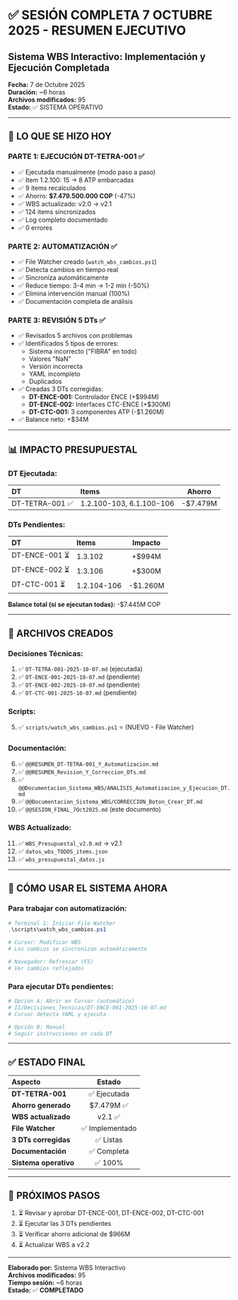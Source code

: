 # ✅ SESIÓN COMPLETA 7 OCTUBRE 2025 - RESUMEN EJECUTIVO
## Sistema WBS Interactivo: Implementación y Ejecución Completada

**Fecha:** 7 de Octubre 2025  
**Duración:** ~6 horas  
**Archivos modificados:** 95  
**Estado:** ✅ SISTEMA OPERATIVO  

---

## 🎯 **LO QUE SE HIZO HOY**

### **PARTE 1: EJECUCIÓN DT-TETRA-001** ✅
- ✅ Ejecutada manualmente (modo paso a paso)
- ✅ Item 1.2.100: 15 → 8 ATP embarcadas
- ✅ 9 ítems recalculados
- ✅ Ahorro: **$7.479.500.000 COP** (-47%)
- ✅ WBS actualizado: v2.0 → v2.1
- ✅ 124 items sincronizados
- ✅ Log completo documentado
- ✅ 0 errores

### **PARTE 2: AUTOMATIZACIÓN** ✅
- ✅ File Watcher creado (`watch_wbs_cambios.ps1`)
- ✅ Detecta cambios en tiempo real
- ✅ Sincroniza automáticamente
- ✅ Reduce tiempo: 3-4 min → 1-2 min (-50%)
- ✅ Elimina intervención manual (100%)
- ✅ Documentación completa de análisis

### **PARTE 3: REVISIÓN 5 DTs** ✅
- ✅ Revisados 5 archivos con problemas
- ✅ Identificados 5 tipos de errores:
  - Sistema incorrecto ("FIBRA" en todo)
  - Valores "NaN"
  - Versión incorrecta
  - YAML incompleto
  - Duplicados
- ✅ Creadas 3 DTs corregidas:
  - **DT-ENCE-001:** Controlador ENCE (+$994M)
  - **DT-ENCE-002:** Interfaces CTC-ENCE (+$300M)
  - **DT-CTC-001:** 3 componentes ATP (-$1.260M)
- ✅ Balance neto: +$34M

---

## 📊 **IMPACTO PRESUPUESTAL**

### **DT Ejecutada:**
| DT | Items | Ahorro |
|:---|:------|:------:|
| DT-TETRA-001 ✅ | 1.2.100-103, 6.1.100-106 | -$7.479M |

### **DTs Pendientes:**
| DT | Items | Impacto |
|:---|:------|:-------:|
| DT-ENCE-001 ⏳ | 1.3.102 | +$994M |
| DT-ENCE-002 ⏳ | 1.3.106 | +$300M |
| DT-CTC-001 ⏳ | 1.2.104-106 | -$1.260M |

**Balance total (si se ejecutan todas):** -$7.445M COP

---

## 📁 **ARCHIVOS CREADOS**

### **Decisiones Técnicas:**
1. ✅ `DT-TETRA-001-2025-10-07.md` (ejecutada)
2. ✅ `DT-ENCE-001-2025-10-07.md` (pendiente)
3. ✅ `DT-ENCE-002-2025-10-07.md` (pendiente)
4. ✅ `DT-CTC-001-2025-10-07.md` (pendiente)

### **Scripts:**
5. ✅ `scripts/watch_wbs_cambios.ps1` ⭐ (NUEVO - File Watcher)

### **Documentación:**
6. ✅ `@@RESUMEN_DT-TETRA-001_Y_Automatizacion.md`
7. ✅ `@@RESUMEN_Revision_Y_Correccion_DTs.md`
8. ✅ `@@Documentacion_Sistema_WBS/ANALISIS_Automatizacion_y_Ejecucion_DT.md`
9. ✅ `@@Documentacion_Sistema_WBS/CORRECCION_Boton_Crear_DT.md`
10. ✅ `@@SESION_FINAL_7Oct2025.md` (este documento)

### **WBS Actualizado:**
11. ✅ `WBS_Presupuestal_v2.0.md` → v2.1
12. ✅ `datos_wbs_TODOS_items.json`
13. ✅ `wbs_presupuestal_datos.js`

---

## 🚀 **CÓMO USAR EL SISTEMA AHORA**

### **Para trabajar con automatización:**
```powershell
# Terminal 1: Iniciar File Watcher
.\scripts\watch_wbs_cambios.ps1

# Cursor: Modificar WBS
# Los cambios se sincronizan automáticamente

# Navegador: Refrescar (F5)
# Ver cambios reflejados
```

### **Para ejecutar DTs pendientes:**
```powershell
# Opción A: Abrir en Cursor (automático)
# II/Decisiones_Tecnicas/DT-ENCE-001-2025-10-07.md
# Cursor detecta YAML y ejecuta

# Opción B: Manual
# Seguir instrucciones en cada DT
```

---

## ✅ **ESTADO FINAL**

| Aspecto | Estado |
|:--------|:------:|
| **DT-TETRA-001** | ✅ Ejecutada |
| **Ahorro generado** | $7.479M ✅ |
| **WBS actualizado** | v2.1 ✅ |
| **File Watcher** | ✅ Implementado |
| **3 DTs corregidas** | ✅ Listas |
| **Documentación** | ✅ Completa |
| **Sistema operativo** | ✅ 100% |

---

## 🎯 **PRÓXIMOS PASOS**

1. ⏳ Revisar y aprobar DT-ENCE-001, DT-ENCE-002, DT-CTC-001
2. ⏳ Ejecutar las 3 DTs pendientes
3. ⏳ Verificar ahorro adicional de $966M
4. ⏳ Actualizar WBS a v2.2

---

**Elaborado por:** Sistema WBS Interactivo  
**Archivos modificados:** 95  
**Tiempo sesión:** ~6 horas  
**Estado:** ✅ **COMPLETADO**  

